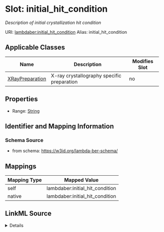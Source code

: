 

# Slot: initial_hit_condition 


_Description of initial crystallization hit condition_





URI: [lambdaber:initial_hit_condition](https://w3id.org/lambda-ber-schema/initial_hit_condition)
Alias: initial_hit_condition

<!-- no inheritance hierarchy -->





## Applicable Classes

| Name | Description | Modifies Slot |
| --- | --- | --- |
| [XRayPreparation](XRayPreparation.md) | X-ray crystallography specific preparation |  no  |






## Properties

* Range: [String](String.md)




## Identifier and Mapping Information






### Schema Source


* from schema: https://w3id.org/lambda-ber-schema/




## Mappings

| Mapping Type | Mapped Value |
| ---  | ---  |
| self | lambdaber:initial_hit_condition |
| native | lambdaber:initial_hit_condition |




## LinkML Source

<details>
```yaml
name: initial_hit_condition
description: Description of initial crystallization hit condition
from_schema: https://w3id.org/lambda-ber-schema/
rank: 1000
alias: initial_hit_condition
owner: XRayPreparation
domain_of:
- XRayPreparation
range: string

```
</details>
